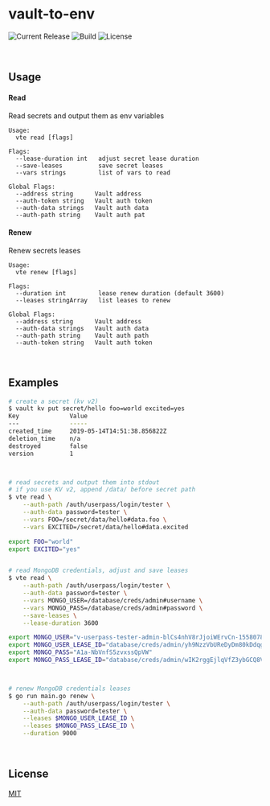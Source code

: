 # vault-to-env

![Current Release](https://img.shields.io/github/release/stackdumper/vault-to-env.svg)
![Build](https://img.shields.io/docker/cloud/build/stackdumper/vault-to-env.svg)
![License](https://img.shields.io/github/license/stackdumper/vault-to-env.svg)

<br />

## Usage

#### Read
Read secrets and output them as env variables

```
Usage:
  vte read [flags]

Flags:
  --lease-duration int   adjust secret lease duration
  --save-leases          save secret leases
  --vars strings         list of vars to read

Global Flags:
  --address string      Vault address
  --auth-token string   Vault auth token
  --auth-data strings   Vault auth data
  --auth-path string    Vault auth pat
```

#### Renew
Renew secrets leases

```
Usage:
  vte renew [flags]

Flags:
  --duration int         lease renew duration (default 3600)
  --leases stringArray   list leases to renew

Global Flags:
  --address string      Vault address
  --auth-data strings   Vault auth data
  --auth-path string    Vault auth path
  --auth-token string   Vault auth token
```

<br />

## Examples

```bash
# create a secret (kv v2)
$ vault kv put secret/hello foo=world excited=yes
Key              Value
---              -----
created_time     2019-05-14T14:51:38.856822Z
deletion_time    n/a
destroyed        false
version          1



# read secrets and output them into stdout
# if you use KV v2, append /data/ before secret path
$ vte read \
    --auth-path /auth/userpass/login/tester \
    --auth-data password=tester \
    --vars FOO=/secret/data/hello#data.foo \
    --vars EXCITED=/secret/data/hello#data.excited

export FOO="world"
export EXCITED="yes"


# read MongoDB credentials, adjust and save leases
$ vte read \
    --auth-path /auth/userpass/login/tester \
    --auth-data password=tester \
    --vars MONGO_USER=/database/creds/admin#username \
    --vars MONGO_PASS=/database/creds/admin#password \
    --save-leases \
    --lease-duration 3600

export MONGO_USER="v-userpass-tester-admin-blCs4nhV8rJjoiWErvCn-1558078240"
export MONGO_USER_LEASE_ID="database/creds/admin/yh9NzzVbUReDyDm80kDdqgGw"
export MONGO_PASS="A1a-NbVnfS5zvxssQpVW"
export MONGO_PASS_LEASE_ID="database/creds/admin/wIK2rggEjlqVfZ3ybGCQ8Vvz"



# renew MongoDB credentials leases
$ go run main.go renew \
    --auth-path /auth/userpass/login/tester \
    --auth-data password=tester \
    --leases $MONGO_USER_LEASE_ID \
    --leases $MONGO_PASS_LEASE_ID \
    --duration 9000
```

<br />

## License
[MIT](./license)
